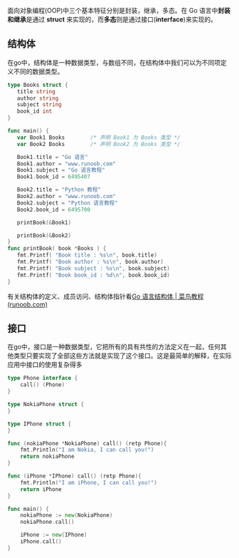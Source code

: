 面向对象编程(OOP)中三个基本特征分别是封装，继承，多态。在 Go 语言中**封装和继承**是通过 **struct** 来实现的，而**多态**则是通过接口(**interface**)来实现的。

## 结构体

在go中，结构体是一种数据类型，与数组不同，在结构体中我们可以为不同项定义不同的数据类型。

```go
type Books struct {
   title string
   author string
   subject string
   book_id int
}

func main() {
   var Book1 Books        /* 声明 Book1 为 Books 类型 */
   var Book2 Books        /* 声明 Book2 为 Books 类型 */

   Book1.title = "Go 语言"
   Book1.author = "www.runoob.com"
   Book1.subject = "Go 语言教程"
   Book1.book_id = 6495407

   Book2.title = "Python 教程"
   Book2.author = "www.runoob.com"
   Book2.subject = "Python 语言教程"
   Book2.book_id = 6495700

   printBook(&Book1)

   printBook(&Book2)
}
func printBook( book *Books ) {
   fmt.Printf( "Book title : %s\n", book.title)
   fmt.Printf( "Book author : %s\n", book.author)
   fmt.Printf( "Book subject : %s\n", book.subject)
   fmt.Printf( "Book book_id : %d\n", book.book_id)
}
```

有关结构体的定义、成员访问、结构体指针看[Go 语言结构体 | 菜鸟教程 (runoob.com)](https://www.runoob.com/go/go-structures.html)





## 接口

在go中，接口是一种数据类型，它把所有的具有共性的方法定义在一起，任何其他类型只要实现了全部这些方法就是实现了这个接口。这是最简单的解释，在实际应用中接口的使用复杂得多

~~~go
type Phone interface {
    call() (Phone)
}

type NokiaPhone struct {
}

type IPhone struct {
} 

func (nokiaPhone *NokiaPhone) call() (retp Phone){
    fmt.Println("I am Nokia, I can call you!")
	return nokiaPhone
}

func (iPhone *IPhone) call() (retp Phone){
    fmt.Println("I am iPhone, I can call you!")
	return iPhone
}

func main() {
    nokiaPhone := new(NokiaPhone)
    nokiaPhone.call()

    iPhone := new(IPhone)
    iPhone.call()
}
~~~













